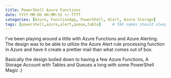 ```yaml
---
title: PowerShell Azure Functions
date: YYYY-MM-DD HH:MM:SS +/-TTTT
categories: [Azure, FunctionApp, PowerShell, Alert, Azure Storage]
tags: [powershell,azure,alert,queue,table]     # TAG names should always be lowercase
---
```


I've been playing around a little with Azure Functions and Azure Alerting.
The design was to be able to utilize the Azure Alert rule processing function in Azure and have it create a prettier mail than what comes out of box.

Basically the design boiled down to having a few Azure Functions, A Storage Account with Tables and Queues a long with some PowerShell Magic :)